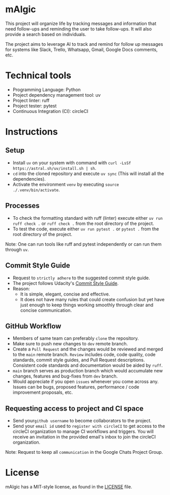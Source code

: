 # mAIgic
This project will organize life by tracking messages and information that need follow-ups and reminding the user to take follow-ups. It will also provide a search based on individuals.

The project aims to leverage AI to track and remind for follow up messages for systems like Slack, Trello, Whatsapp, Gmail, Google Docs comments, etc.

# Technical tools
- Programming Language: Python
- Project dependency management tool: uv
- Project linter: ruff
- Project tester: pytest
- Continuous Integration (CI): circleCI

# Instructions
## Setup
- Install `uv` on your system with command with `curl -LsSf https://astral.sh/uv/install.sh | sh`.
- `cd` into the cloned repository and execute `uv sync` (This will install all the dependencies).
- Activate the environment `venv` by executing `source ./.venv/bin/activate`.

## Processes
- To check the formatting standard with ruff (linter) execute either `uv run ruff check .` or `ruff check .` from the root directory of the project.
- To test the code, execute either `uv run pytest .` or `pytest .` from the root directory of the project.

Note: One can run tools like ruff and pytest independently or can run them through `uv`.

## Commit Style Guide
- Request to `strictly adhere` to the suggested commit style guide.
- The project follows Udacity's [Commit Style Guide](https://udacity.github.io/git-styleguide/).
- Reason:
    - It is simple, elegant, concise and effective.
    - It does not have many rules that could create confusion but yet have just enough to keep things working smoothly through clear and concise communication.

## GitHub Workflow
- Members of same team can preferably `clone` the repository.
- Make sure to push new changes to `dev` remote branch.
- Create a `Pull Request` and the changes would be reviewed and merged to the `main` remote branch. `Review` includes code, code quality, code standards, commit style guides, and Pull Request descriptions. Consistent code standards and documentation would be aided by `ruff`.
- `main` branch serves as production branch which would accumulate new changes, features and bug-fixes from `dev` branch.
- Would appreciate if you open `issues` whenever you come across any. Issues can be bugs, proposed features, performance / code improvement proposals, etc.

## Requesting access to project and CI space
- Send your`github username` to become collaborators to the project.
- Send your `email id` used to `register with circleCI` to get access to the circleCI organization to manage CI workflows and triggers. You will receive an invitation in the provided email's inbox to join the circleCI organization.

Note: Request to keep all `communication` in the Google Chats Project Group.

# License
mAIgic has a MIT-style license, as found in the [LICENSE](LICENSE) file.